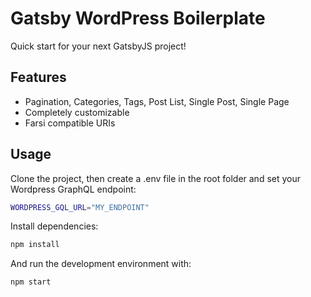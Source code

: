 # Gatsby WordPress Boilerplate

Quick start for your next GatsbyJS project!

## Features

- Pagination, Categories, Tags, Post List, Single Post, Single Page
- Completely customizable
- Farsi compatible URIs

## Usage

Clone the project, then create a .env file in the root folder and set your Wordpress GraphQL endpoint:

```sh
WORDPRESS_GQL_URL="MY_ENDPOINT"
```

Install dependencies:

```sh
npm install
```

And run the development environment with:

```sh
npm start
```
